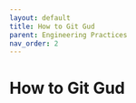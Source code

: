 ```yaml
---
layout: default
title: How to Git Gud
parent: Engineering Practices
nav_order: 2
---
```


# How to Git Gud